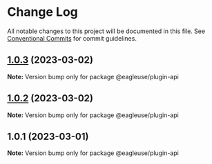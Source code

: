 # Change Log

All notable changes to this project will be documented in this file.
See [Conventional Commits](https://conventionalcommits.org) for commit guidelines.

## [1.0.3](https://github.com/meetqy/eagleuse/compare/@eagleuse/plugin-api@1.0.2...@eagleuse/plugin-api@1.0.3) (2023-03-02)

**Note:** Version bump only for package @eagleuse/plugin-api

## [1.0.2](https://github.com/meetqy/eagleuse/compare/@eagleuse/plugin-api@1.0.1...@eagleuse/plugin-api@1.0.2) (2023-03-02)

**Note:** Version bump only for package @eagleuse/plugin-api

## 1.0.1 (2023-03-01)

**Note:** Version bump only for package @eagleuse/plugin-api
